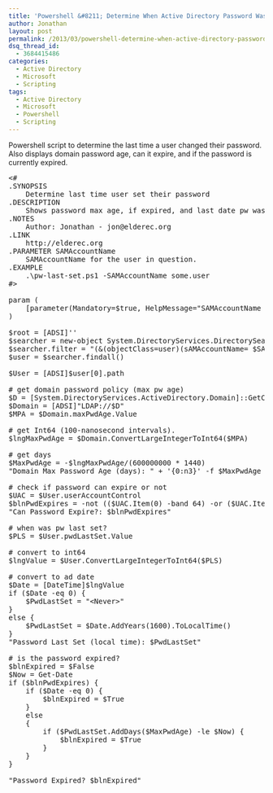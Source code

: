 ```yaml
---
title: 'Powershell &#8211; Determine When Active Directory Password Was Last Set'
author: Jonathan
layout: post
permalink: /2013/03/powershell-determine-when-active-directory-password-was-last-set/
dsq_thread_id:
  - 3684415486
categories:
  - Active Directory
  - Microsoft
  - Scripting
tags:
  - Active Directory
  - Microsoft
  - Powershell
  - Scripting
---
```

Powershell script to determine the last time a user changed their password. Also displays domain password age, can it expire, and if the password is currently expired.

<pre class="brush: powershell; title: ; notranslate" title="">&lt;#
.SYNOPSIS
    Determine last time user set their password
.DESCRIPTION
    Shows password max age, if expired, and last date pw was changed.
.NOTES
    Author: Jonathan - jon@elderec.org
.LINK 
    http://elderec.org
.PARAMETER SAMAccountName
	SAMAccountName for the user in question.
.EXAMPLE
	.\pw-last-set.ps1 -SAMAccountName some.user
#&gt; 

param (
	[parameter(Mandatory=$true, HelpMessage="SAMAccountName for user")]$SAMAccountName
)

$root = [ADSI]''
$searcher = new-object System.DirectoryServices.DirectorySearcher($root)
$searcher.filter = "(&(objectClass=user)(sAMAccountName= $SAMAccountName))"
$user = $searcher.findall()

$User = [ADSI]$user[0].path

# get domain password policy (max pw age)
$D = [System.DirectoryServices.ActiveDirectory.Domain]::GetCurrentDomain()
$Domain = [ADSI]"LDAP://$D"
$MPA = $Domain.maxPwdAge.Value

# get Int64 (100-nanosecond intervals).
$lngMaxPwdAge = $Domain.ConvertLargeIntegerToInt64($MPA)

# get days
$MaxPwdAge = -$lngMaxPwdAge/(600000000 * 1440)
"Domain Max Password Age (days): " + '{0:n3}' -f $MaxPwdAge

# check if password can expire or not
$UAC = $User.userAccountControl
$blnPwdExpires = -not (($UAC.Item(0) -band 64) -or ($UAC.Item(0) -band 65536))
"Can Password Expire?: $blnPwdExpires"

# when was pw last set?
$PLS = $User.pwdLastSet.Value

# convert to int64
$lngValue = $User.ConvertLargeIntegerToInt64($PLS)

# convert to ad date
$Date = [DateTime]$lngValue
if ($Date -eq 0) {
    $PwdLastSet = "&lt;Never&gt;"
}
else {
    $PwdLastSet = $Date.AddYears(1600).ToLocalTime()
}
"Password Last Set (local time): $PwdLastSet"

# is the password expired?
$blnExpired = $False
$Now = Get-Date
if ($blnPwdExpires) {
    if ($Date -eq 0) {
        $blnExpired = $True
    }
    else
    {
        if ($PwdLastSet.AddDays($MaxPwdAge) -le $Now) {
            $blnExpired = $True
        }
    }
}

"Password Expired? $blnExpired"
</pre>